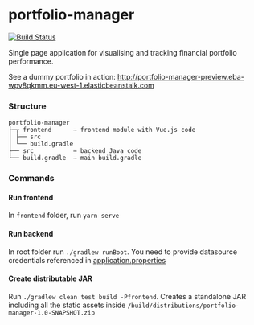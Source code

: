 # portfolio-manager

[![Build Status](https://travis-ci.org/larcki/portfolio-manager.svg?branch=master)](https://travis-ci.org/larcki/portfolio-manager) 

Single page application for visualising and tracking financial portfolio performance.

See a dummy portfolio in action:
http://portfolio-manager-preview.eba-wpv8qkmm.eu-west-1.elasticbeanstalk.com

### Structure
```
portfolio-manager
├─┬ frontend      → frontend module with Vue.js code
│ ├── src
│ └── build.gradle
├── src           → backend Java code
└── build.gradle  → main build.gradle
```

### Commands
#### Run frontend
In `frontend` folder, run `yarn serve`

#### Run backend
In root folder run `./gradlew runBoot`. You need to provide datasource credentials referenced in [application.properties](src/main/resources/application.properties)

#### Create distributable JAR
Run `./gradlew clean test build -Pfrontend`. Creates a standalone JAR including all the static assets inside `/build/distributions/portfolio-manager-1.0-SNAPSHOT.zip`
